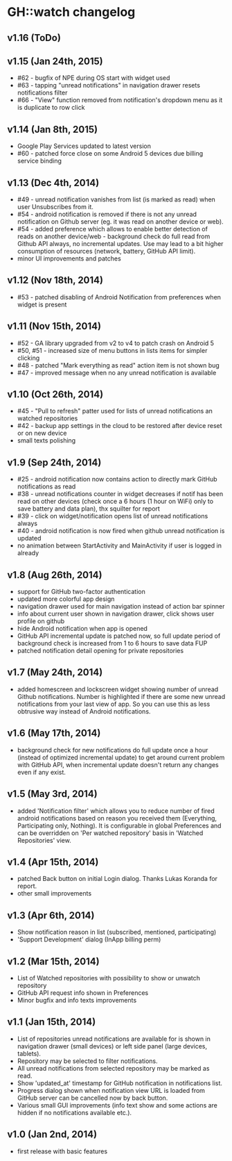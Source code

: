 GH::watch changelog
===================

## v1.16 (ToDo)

## v1.15 (Jan 24th, 2015)
- #62 - bugfix of NPE during OS start with widget used
- #63 - tapping "unread notifications" in navigation drawer resets notifications filter  
- #66 - "View" function removed from notification's dropdown menu as it is duplicate to row click 

## v1.14 (Jan 8th, 2015)
- Google Play Services updated to latest version
- #60 - patched force close on some Android 5 devices due billing service binding

## v1.13 (Dec 4th, 2014)
- #49 - unread notification vanishes from list (is marked as read) when user Unsubscribes from it.
- #54 - android notification is removed if there is not any unread notification on Github server (eg. it was read on another device or web).
- #54 - added preference which allows to enable better detection of reads on another device/web - background check do full read from Github API always,
no incremental updates. Use may lead to a bit higher consumption of resources (network, battery, GitHub API limit).
- minor UI improvements and patches 

## v1.12 (Nov 18th, 2014)
- #53 - patched disabling of Android Notification from preferences when widget is present

## v1.11 (Nov 15th, 2014)
- #52 - GA library upgraded from v2 to v4 to patch crash on Android 5
- #50, #51 - increased size of menu buttons in lists items for simpler clicking
- #48 - patched "Mark everything as read" action item is not shown bug
- #47 - improved message when no any unread notification is available

## v1.10 (Oct 26th, 2014)
- #45 - "Pull to refresh" patter used for lists of unread notifications an watched repositories 
- #42 - backup app settings in the cloud to be restored after device reset or on new device 
- small texts polishing

## v1.9 (Sep 24th, 2014)
- #25 - android notification now contains action to directly mark GitHub notifications as read
- #38 - unread notifications counter in widget decreases if notif has been read on other devices (check once a 6 hours (1 hour on WiFi) only to save battery and data plan), thx squilter for report
- #39 - click on widget/notification opens list of unread notifications always 
- #40 - android notification is now fired when github unread notification is updated  
- no animation between StartActivity and MainActivity if user is logged in already

## v1.8 (Aug 26th, 2014)
- support for GitHub two-factor authentication 
- updated more colorful app design
- navigation drawer used for main navigation instead of action bar spinner
- info about current user shown in navigation drawer, click shows user profile on github 
- hide Android notification when app is opened
- GitHub API incremental update is patched now, so full update period of background check is increased from 1 to 6 hours to save data FUP
- patched notification detail opening for private repositories

## v1.7 (May 24th, 2014)
- added homescreen and lockscreen widget showing number of unread Github notifications. Number is highlighted 
  if there are some new unread notifications from your last view of app. So you can use this as less obtrusive 
  way instead of Android notifications.

## v1.6 (May 17th, 2014)
- background check for new notifications do full update once a hour (instead of optimized incremental update) to get 
  around current problem with GitHub API, when incremental update doesn't return any changes even if any exist.

## v1.5 (May 3rd, 2014)
- added 'Notification filter' which allows you to reduce number of fired android notifications 
  based on reason you received them (Everything, Participating only, Nothing). It is configurable 
  in global Preferences and can be overridden on 'Per watched repository' basis in 'Watched Repositories' view.

## v1.4 (Apr 15th, 2014)
- patched Back button on initial Login dialog. Thanks Lukas Koranda for report.
- other small improvements

## v1.3 (Apr 6th, 2014)
- Show notification reason in list (subscribed, mentioned, participating)
- 'Support Development' dialog (InApp billing perm)  

## v1.2 (Mar 15th, 2014)
- List of Watched repositories with possibility to show or unwatch repository
- GitHub API request info shown in Preferences
- Minor bugfix and info texts improvements

## v1.1 (Jan 15th, 2014)
- List of repositories unread notifications are available for is shown in navigation drawer (small devices) or left side panel (large devices, tablets).
- Repository may be selected to filter notifications.
- All unread notifications from selected repository may be marked as read. 
- Show 'updated_at' timestamp for GitHub notification in notifications list.
- Progress dialog shown when notification view URL is loaded from GitHub server can be cancelled now by back button.
- Various small GUI improvements (info text show and some actions are hidden if no notifications available etc.).

## v1.0 (Jan 2nd, 2014)
- first release with basic features